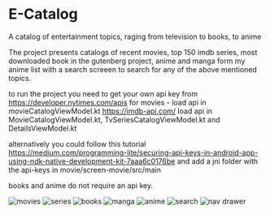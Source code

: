 # E-Catalog
A catalog of entertainment topics, raging from television to books, to anime


The project presents catalogs of recent movies, top 150 imdb series,
most downloaded book in the gutenberg project, anime and manga form my anime list
with a search screeen to search for any of the above mentioned topics.

to run the project you need to get your own api key from https://developer.nytimes.com/apis for movies - load api in movieCatalogViewModel.kt
https://imdb-api.com/ load api in MovieCatalogViewModel.kt, TvSeriesCatalogViewModel.kt and DetailsViewModel.kt

alternatively you could follow this tutorial https://medium.com/programming-lite/securing-api-keys-in-android-app-using-ndk-native-development-kit-7aaa6c0176be
and add a jni folder with the api-keys in movie/screen-movie/src/main

books and anime do not require an api key.

![movies](https://user-images.githubusercontent.com/72414394/196361471-b9792801-538a-4dc3-8b26-594a65700eb4.jpg)
![series](https://user-images.githubusercontent.com/72414394/196361540-6284ff87-19ad-450b-bb65-fa45ab31534c.jpg)
![books](https://user-images.githubusercontent.com/72414394/196361561-6b6faab0-d561-4e39-9e72-caf7d683bc23.jpg)
![manga](https://user-images.githubusercontent.com/72414394/196361594-7cde645e-d57f-4c2c-afc6-a5995280e71d.jpg)
![anime](https://user-images.githubusercontent.com/72414394/196361607-d7abfb6d-d50f-4863-928c-4ef84d72d475.jpg)
![search](https://user-images.githubusercontent.com/72414394/196361636-01454c3d-95f1-4c96-affa-ac8975db6478.jpg)
![nav drawer](https://user-images.githubusercontent.com/72414394/196361646-53710978-fabb-4b8a-938f-560a05866f60.jpg)
